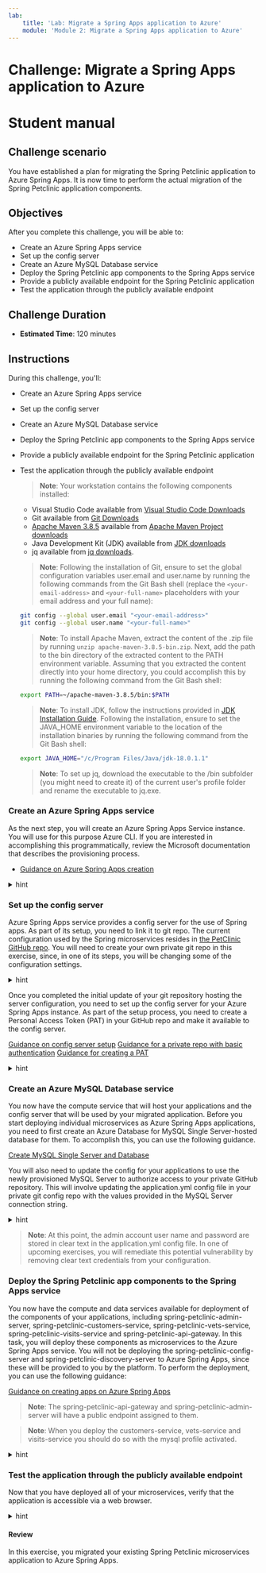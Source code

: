 ```yaml
---
lab:
    title: 'Lab: Migrate a Spring Apps application to Azure'
    module: 'Module 2: Migrate a Spring Apps application to Azure'
---
```


# Challenge: Migrate a Spring Apps application to Azure
# Student manual

## Challenge scenario

You have established a plan for migrating the Spring Petclinic application to Azure Spring Apps. It is now time to perform the actual migration of the Spring Petclinic application components.

## Objectives

After you complete this challenge, you will be able to:

- Create an Azure Spring Apps service
- Set up the config server
- Create an Azure MySQL Database service
- Deploy the Spring Petclinic app components to the Spring Apps service
- Provide a publicly available endpoint for the Spring Petclinic application
- Test the application through the publicly available endpoint

## Challenge Duration

- **Estimated Time**: 120 minutes

## Instructions

During this challenge, you'll:
- Create an Azure Spring Apps service
- Set up the config server
- Create an Azure MySQL Database service
- Deploy the Spring Petclinic app components to the Spring Apps service
- Provide a publicly available endpoint for the Spring Petclinic application
- Test the application through the publicly available endpoint

   > **Note**: Your workstation contains the following components installed:

   - Visual Studio Code available from [Visual Studio Code Downloads](https://code.visualstudio.com/download)
   - Git available from [Git Downloads](https://git-scm.com/downloads)
   - [Apache Maven 3.8.5](apache-maven-3.8.5-bin.zip) available from [Apache Maven Project downloads](https://maven.apache.org/download.cgi)
   - Java Development Kit (JDK) available from [JDK downloads](https://download.oracle.com/java/18/latest/jdk-18_windows-x64_bin.msi)
   - jq available from [jq downloads](https://stedolan.github.io/jq/download/).

   > **Note**: Following the installation of Git, ensure to set the global configuration variables user.email and user.name by running the following commands from the Git Bash shell (replace the `<your-email-address>` and `<your-full-name>` placeholders with your email address and your full name):

   ```bash
   git config --global user.email "<your-email-address>"
   git config --global user.name "<your-full-name>"
   ```

   > **Note**: To install Apache Maven, extract the content of the .zip file by running `unzip apache-maven-3.8.5-bin.zip`. Next, add the path to the bin directory of the extracted content to the PATH environment variable. Assuming that you extracted the content directly into your home directory, you could accomplish this by running the following command from the Git Bash shell:

   ```bash
   export PATH=~/apache-maven-3.8.5/bin:$PATH
   ```

   > **Note**: To install JDK, follow the instructions provided in [JDK Installation Guide](https://docs.oracle.com/en/java/javase/18/install/installation-jdk-microsoft-windows-platforms.html). Following the installation, ensure to set the JAVA_HOME environment variable to the location of the installation binaries by running the following command from the Git Bash shell:

   ```bash
   export JAVA_HOME="/c/Program Files/Java/jdk-18.0.1.1"
   ```

   > **Note**: To set up jq, download the executable to the /bin subfolder (you might need to create it) of the current user's profile folder and rename the executable to jq.exe.

### Create an Azure Spring Apps service

As the next step, you will create an Azure Spring Apps Service instance. You will use for this purpose Azure CLI. If you are interested in accomplishing this programmatically, review the Microsoft documentation that describes the provisioning process.


- [Guidance on Azure Spring Apps creation](https://docs.microsoft.com/en-us/azure/spring-cloud/quickstart-provision-service-instance?tabs=Azure-CLI&pivots=programming-language-java)

<details>
<summary>hint</summary>
<br/>

1. On your lab computer, start open the Git Bash window and, from the Git Bash prompt, run the following command to sign in to your Azure subscription:

   ```bash
   az login
   ```

1. Executing the command will automatically open a web browser window prompting you to authenticate. Once prompted, sign in using the user account that has the Owner role in the target Azure subscription that you will use in this lab and close the web browser window.

1. From the Git Bash prompt, run the following command to add the Azure Spring Apps Azure CLI extension:

   ```bash
   az extension add --name spring-cloud
   ```

1. Run the following command to update this extension to its latest version:

   ```bash
   az extension update --name spring-cloud
   ```

   > **Note**: If you receive the message `No updates available for 'spring-cloud', simply proceed to the next step.

1. Run the following commands to create a resource group that will contain all of your resources (replace the `<azure_region>` placeholder with the name of any Azure region in which you can create a Standard SKU instance of the Azure Spring Apps service and an Azure Database for MySQL Single Server instance):

   ```bash
   RESOURCE_GROUP=springcloudlab_rg_$RANDOM
   LOCATION=<azure_region>
   az group create -g $RESOURCE_GROUP -l $LOCATION
   ```

1. Run the following commands to create an instance of the standard SKU of the Azure Spring Apps service. Note that the name of the service needs to be globally unique, so adjust it accordingly in case the randomly generated name is already in use. Keep in mind that the name can contain only lowercase letters, numbers and hyphens.

   ```bash
   SPRING_CLOUD_SERVICE=springcloudsvc$RANDOM$RANDOM
   az spring-cloud create --name $SPRING_CLOUD_SERVICE \
                          --resource-group $RESOURCE_GROUP \
                          --location $LOCATION \
                          --sku Standard
   ```

   > **Note**: This will automatically register the Microsoft.AppPlatform provider if needed.

   > **Note**: Wait for the provisioning to complete. This might take about 5 minutes.

1. Run the following command to set your default resource group name and Spring Apps service name. By setting these defaults, you don't need to repeat these names in the subsequent commands.

   ```bash
   az config set defaults.group=$RESOURCE_GROUP defaults.spring-cloud=$SPRING_CLOUD_SERVICE
   ```

1. Open a web browser window and navigate to the Azure portal. If prompted, sign in using the user account that has the Owner role in the target Azure subscription that you will use in this lab.

1. In the Azure portal, use the **Search resources, services, and docs** text box to search for and navigate to the resource group you just created.

1. On the resource group overview pane, verify that the resource group contains an Azure Spring Apps instance.

   > **Note**: In case you don't see the Azure Spring Apps service in the overview list of the resource group, select the **Refresh** toolbar button to refresh the view of the resource group resources.

1. Select the Azure Spring Apps instance and, in the vertical navigation menu, in the **Settings** section, select **Apps**. Note that the instance does not include any spring apps at this point. You will perform the app deployment later in this exercise.

</details>

### Set up the config server

Azure Spring Apps service provides a config server for the use of Spring apps. As part of its setup, you need to link it to git repo. The current configuration used by the Spring microservices resides in [the PetClinic GitHub repo](https://github.com/spring-petclinic/spring-petclinic-microservices/blob/master/spring-petclinic-config-server/src/main/resources/application.yml). You will need to create your own private git repo in this exercise, since, in one of its steps, you will be changing some of the configuration settings. 

<details>
<summary>hint</summary>
<br/>

1. On your lab computer, start a web browser and navigate to [GitHub](https://github.com) and sign in to your GitHub account. If you do not have a GitHub account, create one by navigating to [the Join GitHub page](https://github.com/join) and following the instructions provided on [the Signing up for a new GitHub account page](https://docs.github.com/en/get-started/signing-up-for-github/signing-up-for-a-new-github-account).

1. In your GitHub account, navigate to the **Repositories** page and create a new private repository named **spring-petclinic-microservices**. 

   > **Note**: Make sure to configure the repository as private.

   > **Note**: Record the value of the URL of the newly created GitHub repository. You will need it later in this lab. The value should be in the format `https://github.com/<your-github-username>/spring-petclinic-microservices-private.git`, where the `<your-github-username>` placeholder represents your GitHub user name).

1. On the newly created repository page, review the section titled **... or push an existing repository from the command line**, and record the commands listed there. You will need them later in this task.

   > **Note**: The commands should resemble the following ones (where the `<your-github-username>` placeholder represents your GitHub user name):

   ```bash
   git remote add origin https://github.com/<your-github-username>/spring-petclinic-microservices.git
   git branch -M main
   git push -u origin main
   ```

1. On your lab computer, in the Git Bash window, run the following commands to clone the [Spring Petclinic](https://github.com/spring-petclinic/spring-petclinic-microservices) application to your workstation:

   ```bash
   rm spring-petclinic-microservices/ -fr
   git clone https://github.com/spring-petclinic/spring-petclinic-microservices.git
   ```

1. From the Git Bash prompt, run the following commands to change the working directory to the one containing the cloned repository and then push its content to your private GitHub repository (where the `<your-github-username>` placeholder represents your GitHub user name):

   ```bash
   cd ~/spring-petclinic-microservices/
   git remote remove origin
   git remote add origin https://github.com/<your-github-username>/spring-petclinic-microservices-private.git
   git branch -M main
   git push -u origin main
   ```

1. When prompted to sign in to GitHub, select the **Sign in with your browser** option. This will automatically open a new tab in the web browser window, prompting you to provide your GitHub username and password.

1. In the browser window, enter your GitHub credentials, select **Sign in**, and, once successfully signed in, close the newly opened browser tab.

1. From the Git Bash prompt, run the following commands to copy all the config server configuration yaml files from [spring-petclinic-microservices-config](https://github.com/spring-petclinic/spring-petclinic-microservices-config) to the local folder on your lab computer.

   ```bash
   curl -o admin-server.yml https://raw.githubusercontent.com/spring-petclinic/spring-petclinic-microservices-config/main/admin-server.yml
   curl -o api-gateway.yml https://raw.githubusercontent.com/spring-petclinic/spring-petclinic-microservices-config/main/api-gateway.yml
   curl -o application.yml https://raw.githubusercontent.com/spring-petclinic/spring-petclinic-microservices-config/main/application.yml
   curl -o customer-service.yml https://raw.githubusercontent.com/spring-petclinic/spring-petclinic-microservices-config/main/customer-service.yml
   curl -o discovery-server.yml https://raw.githubusercontent.com/spring-petclinic/spring-petclinic-microservices-config/main/discovery-server.yml
   curl -o tracing-server.yml https://raw.githubusercontent.com/spring-petclinic/spring-petclinic-microservices-config/main/tracing-server.yml
   curl -o vets-service.yml https://raw.githubusercontent.com/spring-petclinic/spring-petclinic-microservices-config/main/vets-service.yml
   curl -o visit-service.yml https://raw.githubusercontent.com/spring-petclinic/spring-petclinic-microservices-config/main/visit-service.yml
   ```

1. From the Git Bash prompt, run the following commands to commit and push your changes to your private GitHub repository.

   ```bash
   git add .
   git commit -m 'added base config'
   git push
   ```

</details>

Once you completed the initial update of your git repository hosting the server configuration, you need to set up the config server for your Azure Spring Apps instance. As part of the setup process, you need to create a Personal Access Token (PAT) in your GitHub repo and make it available to the config server.

[Guidance on config server setup](https://docs.microsoft.com/en-us/azure/spring-cloud/quickstart-setup-config-server?tabs=Azure-CLI&pivots=programming-language-java)
[Guidance for a private repo with basic authentication](https://docs.microsoft.com/en-us/azure/spring-cloud/how-to-config-server#private-repository-with-basic-authentication)
[Guidance for creating a PAT](https://docs.github.com/en/authentication/keeping-your-account-and-data-secure/creating-a-personal-access-token)

<details>
<summary>hint</summary>
<br/>

1. To create a PAT, switch to the web browser window displaying your private GitHub repository, select the avatar icon in the upper right corner, and then select **Settings**.

1. At the bottom of the vertical navigation menu, select **Developer settings**, select **Personal access tokens**, and then select **Generate new token**.

1. If prompted to confirm access, enter your GitHub account password and select **Confirm password**.

1. On the **New personal access token** page, in the **Note** text box, enter a descriptive name, such as **spring-petclinic-config-server-token**.

1. Ensure that value in the **Expiration** drop-down list is set to **30 days**.

1. In the **Select scopes** section, select **repo** and then select **Generate token**.

1. Record the generated token. You will need it in the next step.

1. Switch to the Git Bash prompt and run the following commands to set the environment variables hosting your GitHub repository and GitHub credentials (replace the `<git_repository>`, `<git_username>`, and `<git_password>` placeholders with the URL of your GitHub repository, the name of your GitHub user account, and the newly generated PAT value, respectively).

   > **Note**: The URL of the GitHub repository should be in the format `https://github.com/<your-github-username>/spring-petclinic-microservices-private.git`, where the `<your-github-username>` placeholder represents your GitHub user name).

   ```bash
   GIT_REPO=<git_repository>
   GIT_USERNAME=<git_username>
   GIT_PASSWORD=<git_password>
   ```

1. To set up the config server such that it points to your GitHub repository, from the Git Bash prompt, run the following command. 

   ```bash
   az spring-cloud config-server git set --name $SPRING_CLOUD_SERVICE \
                           --resource-group $RESOURCE_GROUP \
                           --uri $GIT_REPO \
                           --label main \
                           --password $GIT_PASSWORD \
                           --username $GIT_USERNAME 
   ```

   > **Note**: Wait for the operation to complete. This might take about 2 minutes.

</details>

### Create an Azure MySQL Database service

You now have the compute service that will host your applications and the config server that will be used by your migrated application. Before you start deploying individual microservices as Azure Spring Apps applications, you need to first create an Azure Database for MySQL Single Server-hosted database for them. To accomplish this, you can use the following guidance.

[Create MySQL Single Server and Database](https://docs.microsoft.com/en-us/azure/mysql/quickstart-create-mysql-server-database-using-azure-cli)

You will also need to update the config for your applications to use the newly provisioned MySQL Server to authorize access to your private GitHub repository. This will involve updating the application.yml config file in your private git config repo with the values provided in the MySQL Server connection string.

<details>
<summary>hint</summary>
<br/>

1. Run the following commands to create an instance of Azure Database for MySQL Single Server. Note that the name of the server must be globally unique, so adjust it accordingly in case the randomly generated name is already in use. Keep in mind that the name can contain only lowercase letters, numbers and hyphens. In addition, replace the `<myadmin_password>` placeholder with a complex password and record its value. 

   ```bash
   SQL_SERVER_NAME=springcloudmysql$RANDOM$RANDOM
   SQL_ADMIN_PASSWORD=<myadmin_password>
   DATABASE_NAME=petclinic

   az mysql server create \
         --admin-user myadmin \
         --admin-password ${SQL_ADMIN_PASSWORD} \
         --name ${SQL_SERVER_NAME} \
         --resource-group ${RESOURCE_GROUP}  \
         --sku-name GP_Gen5_2  \
         --version 5.7 \
         --storage-size 5120
   ```

   > **Note**: Wait for the provisioning to complete. This might take about 3 minutes.

1. Once the Azure Database for MySQL Single Server instance gets created, it will output details about its settings. In the output, you will find the server connection string. Record its value since you will need it later in this exercise. 

1. Run the following commands to create a database in the Azure Database for MySQL Single Server instance.

   ```bash
   az mysql db create --server-name $SQL_SERVER_NAME \
         --resource-group $RESOURCE_GROUP \
         --name $DATABASE_NAME
   ```

1. You will also need to allow connections to the server from Azure Spring Apps. For now, to accomplish this, you will create a server firewall rule to allow inbound traffic from all Azure Services. This way your apps running in Azure Spring Apps will be able to reach the MySQL database providing them with persistent storage. In one of the upcoming exercises, you will restrict this connectivity to limit it exclusively to the apps hosted by your Azure Spring Apps instance. 

   ```bash
   az mysql server firewall-rule create --name allAzureIPs \
       --server ${SQL_SERVER_NAME} \
       --resource-group ${RESOURCE_GROUP} \
       --start-ip-address 0.0.0.0 --end-ip-address 0.0.0.0
   ```

1. From the Git Bash window, in the config repository you cloned locally, use your favorite text editor to open the application.yml file. Change the entries in lines 82, 83, and 84 that contain the values of the target datasource endpoint, the corresponding admin user account, and its password. Set these values by using the information in the Azure Database for MySQL Single Server connection string you recorded earlier in this task. Your configuration should look like this:

   > **Note**: The original content of these three lines in the application.yml file has the following format:

   ```yaml
       url: jdbc:mysql://localhost:3306/db?useSSL=false
       username: root
       password: petclinic
   ```

   > **Note**: The updated content of these three lines in the application.yml file should have the following format (where the `<mysql-server-name>` and `<myadmin-password>` placeholders represent the name of the Azure Database for MySQL Single Server instance and the password you assigned to the myadmin account during its provisioning, respectively):

   ```yaml
       url: jdbc:mysql://<mysql-server-name>.mysql.database.azure.com:3306/db?useSSL=true
       username: myadmin@<mysql-server-name>
       password: <myadmin-password>
   ```

   > **Note**: Ensure to change the value of the `useSSL` parameter to `true`, since this is enforced by default by Azure Database for MySQL Single Server.

1. Save the changes and push the updates you made to the **application.yml** file to your private GitHub repo by running the following commands from the Git Bash prompt:

   ```bash
   git add .
   git commit -m 'azure mysql info'
   git push
   ```

</details>

   > **Note**: At this point, the admin account user name and password are stored in clear text in the application.yml config file. In one of upcoming exercises, you will remediate this potential vulnerability by removing clear text credentials from your configuration.

### Deploy the Spring Petclinic app components to the Spring Apps service

You now have the compute and data services available for deployment of the components of your applications, including spring-petclinic-admin-server, spring-petclinic-customers-service, spring-petclinic-vets-service, spring-petclinic-visits-service and spring-petclinic-api-gateway. In this task, you will deploy these components as microservices to the Azure Spring Apps service. You will not be deploying the spring-petclinic-config-server and spring-petclinic-discovery-server to Azure Spring Apps, since these will be provided to you by the platform. To perform the deployment, you can use the following guidance:

[Guidance on creating apps on Azure Spring Apps](https://docs.microsoft.com/en-us/azure/spring-cloud/quickstart-deploy-apps?tabs=Azure-CLI&pivots=programming-language-java)

   > **Note**: The spring-petclinic-api-gateway and spring-petclinic-admin-server will have a public endpoint assigned to them.

   > **Note**: When you deploy the customers-service, vets-service and visits-service you should do so with the mysql profile activated.

<details>
<summary>hint</summary>
<br/>

1. You will start by building all the microservice of the spring petclinic application. To accomplish this, run `mvn clean package` in the root directory of the application.

   ```bash
   cd ~/spring-petclinic-microservices/
   mvn clean package -DskipTests
   ```

1. Verify that the build succeeds by reviewing the output of the `mvn clean package -DskipTests` command, which should have the following format: 

   ```bash
   [INFO] Reactor Summary for spring-petclinic-microservices 2.6.3:
   [INFO]
   [INFO] spring-petclinic-microservices ..................... SUCCESS [  0.224 s]
   [INFO] spring-petclinic-admin-server ...................... SUCCESS [  5.665 s]
   [INFO] spring-petclinic-customers-service ................. SUCCESS [  4.231 s]
   [INFO] spring-petclinic-vets-service ...................... SUCCESS [  3.152 s]
   [INFO] spring-petclinic-visits-service .................... SUCCESS [  2.902 s]
   [INFO] spring-petclinic-config-server ..................... SUCCESS [  1.030 s]
   [INFO] spring-petclinic-discovery-server .................. SUCCESS [  1.429 s]
   [INFO] spring-petclinic-api-gateway ....................... SUCCESS [  8.277 s]
   [INFO] ------------------------------------------------------------------------
   [INFO] BUILD SUCCESS
   [INFO] ------------------------------------------------------------------------
   [INFO] Total time:  27.310 s
   [INFO] Finished at: 2022-05-12T18:43:06Z
   [INFO] ------------------------------------------------------------------------
   ```

1. For each application you will now create an app on Azure Spring Apps service. You will start with the api-gateway. To deploy it, from the Git Bash prompt, run the following command:

   ```bash
   az spring-cloud app create --service $SPRING_CLOUD_SERVICE \
                           --resource-group $RESOURCE_GROUP \
                           --name api-gateway \
                           --assign-endpoint true
   ```

   > **Note**: Wait for the provisioning to complete. This might take about 5 minutes.

1. Next deploy the jar file to this newly created app by running the following command from the Git Bash prompt:

   ```bash
   az spring-cloud app deploy --service $SPRING_CLOUD_SERVICE \
                           --resource-group $RESOURCE_GROUP \
                           --name api-gateway \
                           --no-wait \
                           --artifact-path spring-petclinic-api-gateway/target/spring-petclinic-api-gateway-2.6.1.jar
   ```

1. In the same way create an app for the admin-server microservice:

   ```bash
   az spring-cloud app create --service $SPRING_CLOUD_SERVICE \
                           --resource-group $RESOURCE_GROUP \
                           --name app-admin \
                           --assign-endpoint
   ```

   > **Note**: Wait for the operation to complete. This might take about 5 minutes.

1. Next deploy the jar file to this newly created app:

   ```bash
   az spring-cloud app deploy --service $SPRING_CLOUD_SERVICE \
                           --resource-group $RESOURCE_GROUP \
                           --name app-admin \
                           --no-wait \
                           --artifact-path spring-petclinic-admin-server/target/spring-petclinic-admin-server-2.6.1.jar
   ```

1. Next, you will create an app for the customers-service microservice:

   ```bash
   az spring-cloud app create --service $SPRING_CLOUD_SERVICE \
                           --resource-group $RESOURCE_GROUP \
                           --name customers-service 
   ```

   > **Note**: Wait for the operation to complete. This might take about 5 minutes.

1. For the customers service you will not assign an endpoint but you will set the mysql profile:

   ```bash
   az spring-cloud app deploy --service $SPRING_CLOUD_SERVICE \
                           --resource-group $RESOURCE_GROUP \
                           --name customers-service \
                           --no-wait \
                           --artifact-path spring-petclinic-customers-service/target/spring-petclinic-customers-service-2.6.1.jar \
                           --env SPRING_PROFILES_ACTIVE=mysql
   ```

1. Next, you will create an app for the visits-service microservice:


   ```bash
   az spring-cloud app create --service $SPRING_CLOUD_SERVICE \
                           --resource-group $RESOURCE_GROUP \
                           --name visits-service 
   ```

   > **Note**: Wait for the operation to complete. This might take about 5 minutes.

1. For the visit-service will also skip the endpoint assignment but include the mysql profile:

   ```bash
   az spring-cloud app deploy --service $SPRING_CLOUD_SERVICE \
                           --resource-group $RESOURCE_GROUP \
                           --name visits-service \
                           --no-wait \
                           --artifact-path spring-petclinic-visits-service/target/spring-petclinic-visits-service-2.6.1.jar \
                           --env SPRING_PROFILES_ACTIVE=mysql
   ```

1. To conclude, you will create an app for the vets-service microservice:


   ```bash
   az spring-cloud app create --service $SPRING_CLOUD_SERVICE \
                           --resource-group $RESOURCE_GROUP \
                           --name vets-service 
   ```

   > **Note**: Wait for the operation to complete. This might take about 5 minutes.

1. In this case you will also skip the endpoint assignment but include the mysql profile:

  ```bash
   az spring-cloud app deploy --service $SPRING_CLOUD_SERVICE \
                           --resource-group $RESOURCE_GROUP \
                           --name vets-service \
                           --no-wait \
                           --artifact-path spring-petclinic-vets-service/target/spring-petclinic-vets-service-2.6.1.jar \
                           --env SPRING_PROFILES_ACTIVE=mysql
   ```

</details>

### Test the application through the publicly available endpoint

Now that you have deployed all of your microservices, verify that the application is accessible via a web browser.

<details>
<summary>hint</summary>
<br/>

1. To list all deployed apps, from the Git Bash shell, run the following CLI statement, which will also list all publicly accessible endpoints:

   ```bash
   az spring-cloud app list --service $SPRING_CLOUD_SERVICE \
                           --resource-group $RESOURCE_GROUP \
                           --output table
   ```

1. Alternatively, you can switch to the web browser window displaying the Azure portal interface, navigate to your Azure Spring Apps instance and select **Apps** from the vertical navigation menu. In the list of apps, select **api-gateway**, on the **api-gateway \| Overview** page, note the value of the **URL** property.

1. Open another web browser tab and navigate to the URL of the api-gateway endpoint to display the application web interface. 

</details>

#### Review

In this exercise, you migrated your existing Spring Petclinic microservices application to Azure Spring Apps.

